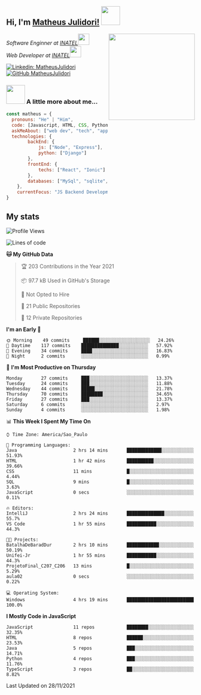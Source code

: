 <h2> Hi, I'm <a href="https://matheusjulidori.github.io" target="_blank">Matheus Julidori!</a> <img src="https://media.giphy.com/media/12oufCB0MyZ1Go/giphy.gif" width="50"></h2>
<img align='right' src="https://media.giphy.com/media/M9gbBd9nbDrOTu1Mqx/giphy.gif" width="230">
<p><em>Software Enginner at <a href="http://www.inatel.br" target="_blank">INATEL</a><img src="https://media.giphy.com/media/fYSnHlufseco8Fh93Z/giphy.gif" width="30"></br>
  Web Developer at <a href="http://www.inatel.br" target="_blank">INATEL</a><img src="https://media.giphy.com/media/WUlplcMpOCEmTGBtBW/giphy.gif" width="30"> 
</em></p>

[![Linkedin: MatheusJulidori](https://img.shields.io/badge/-MatheusJulidori-blue?style=flat-square&logo=Linkedin&logoColor=white&link=https://www.linkedin.com/in/MatheusJulidori/)](https://www.linkedin.com/in/MatheusJulidori/)
[![GitHub MatheusJulidori](https://img.shields.io/github/followers/matheusjulidori?label=follow&style=social)](https://github.com/MatheusJulidori)


### <img src="https://media.giphy.com/media/VgCDAzcKvsR6OM0uWg/giphy.gif" width="50"> A little more about me...  

```javascript
const matheus = {
  pronouns: "He" | "Him",
  code: [Javascript, HTML, CSS, Python, Java, C++, C],
  askMeAbout: ["web dev", "tech", "app dev", "games"],
  technologies: {
        backEnd: {
            js: ["Node", "Express"],
            python: ["Django"]
        },
        frontEnd: {
            techs: ["React", "Ionic"]
        },
        databases: ["MySql", "sqlite","PostgreSQL"],
    },
    currentFocus: "JS Backend Development",
}
```
<h2>My stats</h2>

<!--START_SECTION:waka-->
![Profile Views](http://img.shields.io/badge/Profile%20Views-1-blue)

![Lines of code](https://img.shields.io/badge/From%20Hello%20World%20I%27ve%20Written-502809%20lines%20of%20code-blue)

**🐱 My GitHub Data** 

> 🏆 203 Contributions in the Year 2021
 > 
> 📦 97.7 kB Used in GitHub's Storage 
 > 
> 🚫 Not Opted to Hire
 > 
> 📜 21 Public Repositories 
 > 
> 🔑 12 Private Repositories  
 > 
**I'm an Early 🐤** 

```text
🌞 Morning    49 commits     ██████░░░░░░░░░░░░░░░░░░░   24.26% 
🌆 Daytime    117 commits    ██████████████░░░░░░░░░░░   57.92% 
🌃 Evening    34 commits     ████░░░░░░░░░░░░░░░░░░░░░   16.83% 
🌙 Night      2 commits      ░░░░░░░░░░░░░░░░░░░░░░░░░   0.99%

```
📅 **I'm Most Productive on Thursday** 

```text
Monday       27 commits     ███░░░░░░░░░░░░░░░░░░░░░░   13.37% 
Tuesday      24 commits     ███░░░░░░░░░░░░░░░░░░░░░░   11.88% 
Wednesday    44 commits     █████░░░░░░░░░░░░░░░░░░░░   21.78% 
Thursday     70 commits     ████████░░░░░░░░░░░░░░░░░   34.65% 
Friday       27 commits     ███░░░░░░░░░░░░░░░░░░░░░░   13.37% 
Saturday     6 commits      ░░░░░░░░░░░░░░░░░░░░░░░░░   2.97% 
Sunday       4 commits      ░░░░░░░░░░░░░░░░░░░░░░░░░   1.98%

```


📊 **This Week I Spent My Time On** 

```text
⌚︎ Time Zone: America/Sao_Paulo

💬 Programming Languages: 
Java                     2 hrs 14 mins       █████████████░░░░░░░░░░░░   51.93% 
HTML                     1 hr 42 mins        ██████████░░░░░░░░░░░░░░░   39.66% 
CSS                      11 mins             █░░░░░░░░░░░░░░░░░░░░░░░░   4.44% 
SQL                      9 mins              █░░░░░░░░░░░░░░░░░░░░░░░░   3.63% 
JavaScript               0 secs              ░░░░░░░░░░░░░░░░░░░░░░░░░   0.11%

🔥 Editors: 
IntelliJ                 2 hrs 24 mins       ██████████████░░░░░░░░░░░   55.7% 
VS Code                  1 hr 55 mins        ███████████░░░░░░░░░░░░░░   44.3%

🐱‍💻 Projects: 
BatalhaDeBaradDur        2 hrs 10 mins       ████████████░░░░░░░░░░░░░   50.19% 
Unifei-Jr                1 hr 55 mins        ███████████░░░░░░░░░░░░░░   44.3% 
ProjetoFinal_C207_C206   13 mins             █░░░░░░░░░░░░░░░░░░░░░░░░   5.29% 
aula02                   0 secs              ░░░░░░░░░░░░░░░░░░░░░░░░░   0.22%

💻 Operating System: 
Windows                  4 hrs 19 mins       █████████████████████████   100.0%

```

**I Mostly Code in JavaScript** 

```text
JavaScript               11 repos            ████████░░░░░░░░░░░░░░░░░   32.35% 
HTML                     8 repos             ██████░░░░░░░░░░░░░░░░░░░   23.53% 
Java                     5 repos             ███░░░░░░░░░░░░░░░░░░░░░░   14.71% 
Python                   4 repos             ███░░░░░░░░░░░░░░░░░░░░░░   11.76% 
TypeScript               3 repos             ██░░░░░░░░░░░░░░░░░░░░░░░   8.82%

```



 Last Updated on 28/11/2021
<!--END_SECTION:waka-->

